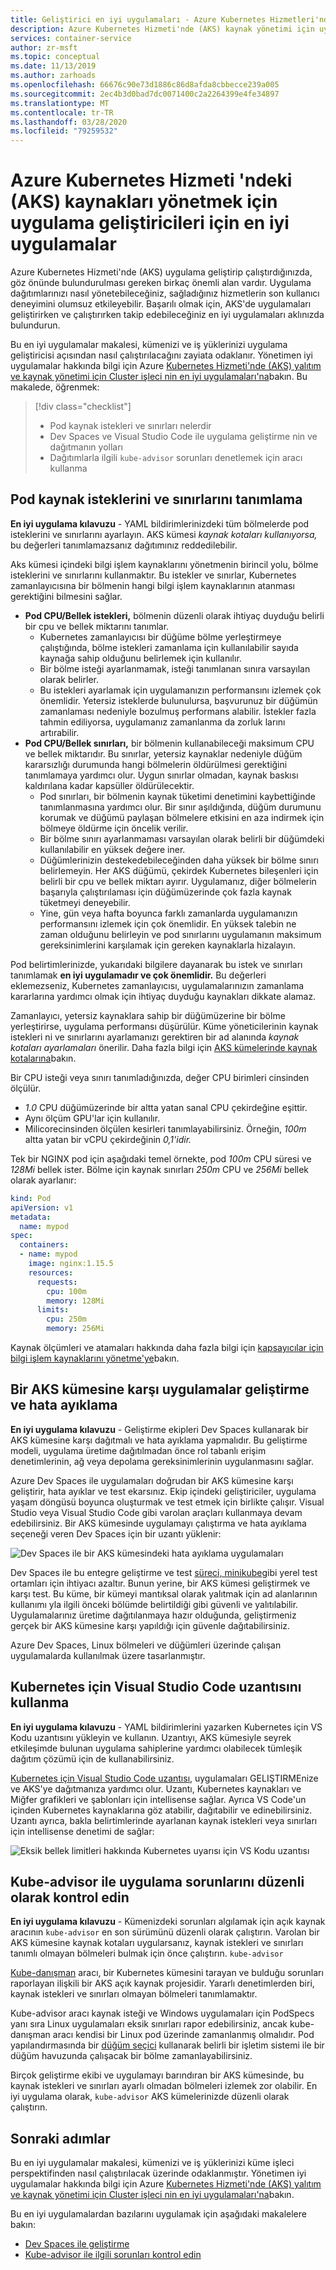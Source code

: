 ```yaml
---
title: Geliştirici en iyi uygulamaları - Azure Kubernetes Hizmetleri'nde kaynak yönetimi (AKS)
description: Azure Kubernetes Hizmeti'nde (AKS) kaynak yönetimi için uygulama geliştiricisinin en iyi uygulamalarını öğrenin
services: container-service
author: zr-msft
ms.topic: conceptual
ms.date: 11/13/2019
ms.author: zarhoads
ms.openlocfilehash: 66676c90e73d1886c86d8afda8cbbecce239a005
ms.sourcegitcommit: 2ec4b3d0bad7dc0071400c2a2264399e4fe34897
ms.translationtype: MT
ms.contentlocale: tr-TR
ms.lasthandoff: 03/28/2020
ms.locfileid: "79259532"
---
```

# <a name="best-practices-for-application-developers-to-manage-resources-in-azure-kubernetes-service-aks"></a>Azure Kubernetes Hizmeti 'ndeki (AKS) kaynakları yönetmek için uygulama geliştiricileri için en iyi uygulamalar

Azure Kubernetes Hizmeti'nde (AKS) uygulama geliştirip çalıştırdığınızda, göz önünde bulundurulması gereken birkaç önemli alan vardır. Uygulama dağıtımlarınızı nasıl yönetebileceğiniz, sağladığınız hizmetlerin son kullanıcı deneyimini olumsuz etkileyebilir. Başarılı olmak için, AKS'de uygulamaları geliştirirken ve çalıştırırken takip edebileceğiniz en iyi uygulamaları aklınızda bulundurun.

Bu en iyi uygulamalar makalesi, kümenizi ve iş yüklerinizi uygulama geliştiricisi açısından nasıl çalıştırılacağını zayiata odaklanır. Yönetimen iyi uygulamalar hakkında bilgi için Azure [Kubernetes Hizmeti'nde (AKS) yalıtım ve kaynak yönetimi için Cluster işleci nin en iyi uygulamaları'na][operator-best-practices-isolation]bakın. Bu makalede, öğrenmek:

> [!div class="checklist"]
> * Pod kaynak istekleri ve sınırları nelerdir
> * Dev Spaces ve Visual Studio Code ile uygulama geliştirme nin ve dağıtmanın yolları
> * Dağıtımlarla ilgili `kube-advisor` sorunları denetlemek için aracı kullanma

## <a name="define-pod-resource-requests-and-limits"></a>Pod kaynak isteklerini ve sınırlarını tanımlama

**En iyi uygulama kılavuzu** - YAML bildirimlerinizdeki tüm bölmelerde pod isteklerini ve sınırlarını ayarlayın. AKS kümesi *kaynak kotaları kullanıyorsa,* bu değerleri tanımlamazsanız dağıtımınız reddedilebilir.

Aks kümesi içindeki bilgi işlem kaynaklarını yönetmenin birincil yolu, bölme isteklerini ve sınırlarını kullanmaktır. Bu istekler ve sınırlar, Kubernetes zamanlayıcısına bir bölmenin hangi bilgi işlem kaynaklarının atanması gerektiğini bilmesini sağlar.

* **Pod CPU/Bellek istekleri,** bölmenin düzenli olarak ihtiyaç duyduğu belirli bir cpu ve bellek miktarını tanımlar.
    * Kubernetes zamanlayıcısı bir düğüme bölme yerleştirmeye çalıştığında, bölme istekleri zamanlama için kullanılabilir sayıda kaynağa sahip olduğunu belirlemek için kullanılır.
    * Bir bölme isteği ayarlanmamak, isteği tanımlanan sınıra varsayılan olarak belirler.
    * Bu istekleri ayarlamak için uygulamanızın performansını izlemek çok önemlidir. Yetersiz isteklerde bulunulursa, başvurunuz bir düğümün zamanlaması nedeniyle bozulmuş performans alabilir. İstekler fazla tahmin ediliyorsa, uygulamanız zamanlanma da zorluk larını artırabilir.
* **Pod CPU/Bellek sınırları,** bir bölmenin kullanabileceği maksimum CPU ve bellek miktarıdır. Bu sınırlar, yetersiz kaynaklar nedeniyle düğüm kararsızlığı durumunda hangi bölmelerin öldürülmesi gerektiğini tanımlamaya yardımcı olur. Uygun sınırlar olmadan, kaynak baskısı kaldırılana kadar kapsüller öldürülecektir.
    * Pod sınırları, bir bölmenin kaynak tüketimi denetimini kaybettiğinde tanımlanmasına yardımcı olur. Bir sınır aşıldığında, düğüm durumunu korumak ve düğümü paylaşan bölmelere etkisini en aza indirmek için bölmeye öldürme için öncelik verilir.
    * Bir bölme sınırı ayarlanmaması varsayılan olarak belirli bir düğümdeki kullanılabilir en yüksek değere iner.
    * Düğümlerinizin destekedebileceğinden daha yüksek bir bölme sınırı belirlemeyin. Her AKS düğümü, çekirdek Kubernetes bileşenleri için belirli bir cpu ve bellek miktarı ayırır. Uygulamanız, diğer bölmelerin başarıyla çalıştırılaması için düğümüzerinde çok fazla kaynak tüketmeyi deneyebilir.
    * Yine, gün veya hafta boyunca farklı zamanlarda uygulamanızın performansını izlemek için çok önemlidir. En yüksek talebin ne zaman olduğunu belirleyin ve pod sınırlarını uygulamanın maksimum gereksinimlerini karşılamak için gereken kaynaklarla hizalayın.

Pod belirtimlerinizde, yukarıdaki bilgilere dayanarak bu istek ve sınırları tanımlamak **en iyi uygulamadır ve çok önemlidir.** Bu değerleri eklemezseniz, Kubernetes zamanlayıcısı, uygulamalarınızın zamanlama kararlarına yardımcı olmak için ihtiyaç duyduğu kaynakları dikkate alamaz.

Zamanlayıcı, yetersiz kaynaklara sahip bir düğümüzerine bir bölme yerleştirirse, uygulama performansı düşürülür. Küme yöneticilerinin kaynak istekleri ni ve sınırlarını ayarlamanızı gerektiren bir ad alanında *kaynak kotaları ayarlamaları* önerilir. Daha fazla bilgi için [AKS kümelerinde kaynak kotalarına][resource-quotas]bakın.

Bir CPU isteği veya sınırı tanımladığınızda, değer CPU birimleri cinsinden ölçülür. 
* *1.0* CPU düğümüzerinde bir altta yatan sanal CPU çekirdeğine eşittir. 
* Aynı ölçüm GPU'lar için kullanılır.
* Milicorecinsinden ölçülen kesirleri tanımlayabilirsiniz. Örneğin, *100m* altta yatan bir vCPU çekirdeğinin *0,1'idir.*

Tek bir NGINX pod için aşağıdaki temel örnekte, pod *100m* CPU süresi ve *128Mi* bellek ister. Bölme için kaynak sınırları *250m* CPU ve *256Mi* bellek olarak ayarlanır:

```yaml
kind: Pod
apiVersion: v1
metadata:
  name: mypod
spec:
  containers:
  - name: mypod
    image: nginx:1.15.5
    resources:
      requests:
        cpu: 100m
        memory: 128Mi
      limits:
        cpu: 250m
        memory: 256Mi
```

Kaynak ölçümleri ve atamaları hakkında daha fazla bilgi için [kapsayıcılar için bilgi işlem kaynaklarını yönetme'ye][k8s-resource-limits]bakın.

## <a name="develop-and-debug-applications-against-an-aks-cluster"></a>Bir AKS kümesine karşı uygulamalar geliştirme ve hata ayıklama

**En iyi uygulama kılavuzu** - Geliştirme ekipleri Dev Spaces kullanarak bir AKS kümesine karşı dağıtmalı ve hata ayıklama yapmalıdır. Bu geliştirme modeli, uygulama üretime dağıtılmadan önce rol tabanlı erişim denetimlerinin, ağ veya depolama gereksinimlerinin uygulanmasını sağlar.

Azure Dev Spaces ile uygulamaları doğrudan bir AKS kümesine karşı geliştirir, hata ayıklar ve test ekarsınız. Ekip içindeki geliştiriciler, uygulama yaşam döngüsü boyunca oluşturmak ve test etmek için birlikte çalışır. Visual Studio veya Visual Studio Code gibi varolan araçları kullanmaya devam edebilirsiniz. Bir AKS kümesinde uygulamayı çalıştırma ve hata ayıklama seçeneği veren Dev Spaces için bir uzantı yüklenir:

![Dev Spaces ile bir AKS kümesindeki hata ayıklama uygulamaları](media/developer-best-practices-resource-management/dev-spaces-debug.png)

Dev Spaces ile bu entegre geliştirme ve test [süreci, minikube][minikube]gibi yerel test ortamları için ihtiyacı azaltır. Bunun yerine, bir AKS kümesi geliştirmek ve karşı test. Bu küme, bir kümeyi mantıksal olarak yalıtmak için ad alanlarının kullanımı yla ilgili önceki bölümde belirtildiği gibi güvenli ve yalıtılabilir. Uygulamalarınız üretime dağıtılanmaya hazır olduğunda, geliştirmeniz gerçek bir AKS kümesine karşı yapıldığı için güvenle dağıtabilirsiniz.

Azure Dev Spaces, Linux bölmeleri ve düğümleri üzerinde çalışan uygulamalarda kullanılmak üzere tasarlanmıştır.

## <a name="use-the-visual-studio-code-extension-for-kubernetes"></a>Kubernetes için Visual Studio Code uzantısını kullanma

**En iyi uygulama kılavuzu** - YAML bildirimlerini yazarken Kubernetes için VS Kodu uzantısını yükleyin ve kullanın. Uzantıyı, AKS kümesiyle seyrek etkileşimde bulunan uygulama sahiplerine yardımcı olabilecek tümleşik dağıtım çözümü için de kullanabilirsiniz.

[Kubernetes için Visual Studio Code uzantısı,][vscode-kubernetes] uygulamaları GELIŞTIRMEnize ve AKS'ye dağıtmanıza yardımcı olur. Uzantı, Kubernetes kaynakları ve Miğfer grafikleri ve şablonları için intellisense sağlar. Ayrıca VS Code'un içinden Kubernetes kaynaklarına göz atabilir, dağıtabilir ve edinebilirsiniz. Uzantı ayrıca, bakla belirtimlerinde ayarlanan kaynak istekleri veya sınırları için intellisense denetimi de sağlar:

![Eksik bellek limitleri hakkında Kubernetes uyarısı için VS Kodu uzantısı](media/developer-best-practices-resource-management/vs-code-kubernetes-extension.png)

## <a name="regularly-check-for-application-issues-with-kube-advisor"></a>Kube-advisor ile uygulama sorunlarını düzenli olarak kontrol edin

**En iyi uygulama kılavuzu** - Kümenizdeki sorunları algılamak için açık kaynak aracının `kube-advisor` en son sürümünü düzenli olarak çalıştırın. Varolan bir AKS kümesine kaynak kotaları uygularsanız, kaynak istekleri ve sınırları tanımlı olmayan bölmeleri bulmak için önce çalıştırın. `kube-advisor`

[Kube-danışman][kube-advisor] aracı, bir Kubernetes kümesini tarayan ve bulduğu sorunları raporlayan ilişkili bir AKS açık kaynak projesidir. Yararlı denetimlerden biri, kaynak istekleri ve sınırları olmayan bölmeleri tanımlamaktır.

Kube-advisor aracı kaynak isteği ve Windows uygulamaları için PodSpecs yanı sıra Linux uygulamaları eksik sınırları rapor edebilirsiniz, ancak kube-danışman aracı kendisi bir Linux pod üzerinde zamanlanmış olmalıdır. Pod yapılandırmasında bir [düğüm seçici][k8s-node-selector] kullanarak belirli bir işletim sistemi ile bir düğüm havuzunda çalışacak bir bölme zamanlayabilirsiniz.

Birçok geliştirme ekibi ve uygulamayı barındıran bir AKS kümesinde, bu kaynak istekleri ve sınırları ayarlı olmadan bölmeleri izlemek zor olabilir. En iyi uygulama olarak, `kube-advisor` AKS kümelerinizde düzenli olarak çalıştırın.

## <a name="next-steps"></a>Sonraki adımlar

Bu en iyi uygulamalar makalesi, kümenizi ve iş yüklerinizi küme işleci perspektifinden nasıl çalıştırılacak üzerinde odaklanmıştır. Yönetimen iyi uygulamalar hakkında bilgi için Azure [Kubernetes Hizmeti'nde (AKS) yalıtım ve kaynak yönetimi için Cluster işleci nin en iyi uygulamaları'na][operator-best-practices-isolation]bakın.

Bu en iyi uygulamalardan bazılarını uygulamak için aşağıdaki makalelere bakın:

* [Dev Spaces ile geliştirme][dev-spaces]
* [Kube-advisor ile ilgili sorunları kontrol edin][aks-kubeadvisor]

<!-- EXTERNAL LINKS -->
[k8s-resource-limits]: https://kubernetes.io/docs/concepts/configuration/manage-compute-resources-container/
[vscode-kubernetes]: https://github.com/Azure/vscode-kubernetes-tools
[kube-advisor]: https://github.com/Azure/kube-advisor
[minikube]: https://kubernetes.io/docs/setup/minikube/

<!-- INTERNAL LINKS -->
[aks-kubeadvisor]: kube-advisor-tool.md
[dev-spaces]: ../dev-spaces/get-started-netcore.md
[operator-best-practices-isolation]: operator-best-practices-cluster-isolation.md
[resource-quotas]: operator-best-practices-scheduler.md#enforce-resource-quotas
[k8s-node-selector]: concepts-clusters-workloads.md#node-selectors
